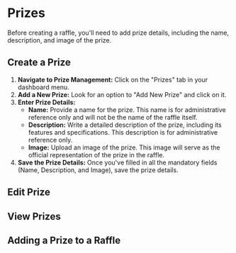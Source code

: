 # Prizes

Before creating a raffle, you'll need to add prize details, including the name, description, and image of the prize.

## Create a Prize

1. **Navigate to Prize Management:** Click on the "Prizes" tab in your dashboard menu.
2. **Add a New Prize:** Look for an option to "Add New Prize" and click on it.
3. **Enter Prize Details:**
   - **Name:** Provide a name for the prize. This name is for administrative reference only and will not be the name of the raffle itself.
   - **Description:** Write a detailed description of the prize, including its features and specifications. This description is for administrative reference only.
   - **Image:** Upload an image of the prize. This image will serve as the official representation of the prize in the raffle.
4. **Save the Prize Details:** Once you've filled in all the mandatory fields (Name, Description, and Image), save the prize details.

## Edit Prize

## View Prizes

## Adding a Prize to a Raffle
